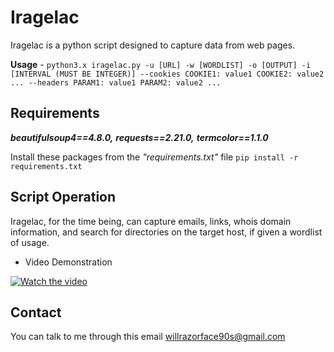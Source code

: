 # Iragelac

Iragelac is a python script designed to capture data from web pages.

**Usage** - ```python3.x iragelac.py -u [URL] -w [WORDLIST] -o [OUTPUT] -i [INTERVAL (MUST BE INTEGER)] --cookies COOKIE1: value1 COOKIE2: value2 ... --headers PARAM1: value1 PARAM2: value2 ...```

## Requirements

***beautifulsoup4==4.8.0,***
***requests==2.21.0,***
***termcolor==1.1.0***

Install these packages from the *"requirements.txt"* file ```pip install -r requirements.txt```

## Script Operation

Iragelac, for the time being, can capture emails, links, whois domain information, and search for directories on the target host, if given a wordlist of usage.

- Video Demonstration

[![Watch the video](https://i.imgur.com/rN2t7xP.jpg)](https://youtu.be/Ls1u0oVof-w)

## Contact	

You can talk to me through this email <willrazorface90s@gmail.com>
